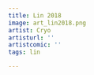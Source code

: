 ```yaml
---
title: Lin 2018
image: art_lin2018.png
artist: Cryo
artisturl: ''
artistcomic: ''
tags: lin

---
```

